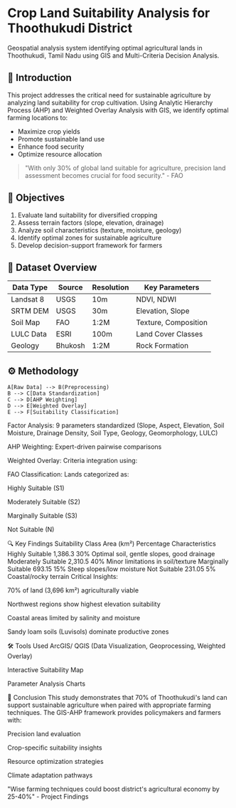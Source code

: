# Crop Land Suitability Analysis for Thoothukudi District

Geospatial analysis system identifying optimal agricultural lands in Thoothukudi, Tamil Nadu using GIS and Multi-Criteria Decision Analysis.

## 📌 Introduction
This project addresses the critical need for sustainable agriculture by analyzing land suitability for crop cultivation. Using Analytic Hierarchy Process (AHP) and Weighted Overlay Analysis with GIS, we identify optimal farming locations to:
- Maximize crop yields
- Promote sustainable land use
- Enhance food security
- Optimize resource allocation

> "With only 30% of global land suitable for agriculture, precision land assessment becomes crucial for food security." - FAO

## 🎯 Objectives
1. Evaluate land suitability for diversified cropping
2. Assess terrain factors (slope, elevation, drainage)
3. Analyze soil characteristics (texture, moisture, geology)
4. Identify optimal zones for sustainable agriculture
5. Develop decision-support framework for farmers

## 📁 Dataset Overview
| Data Type | Source | Resolution | Key Parameters |
|-----------|--------|------------|----------------|
| Landsat 8 | USGS | 10m | NDVI, NDWI |
| SRTM DEM | USGS | 30m | Elevation, Slope |
| Soil Map | FAO | 1:2M | Texture, Composition |
| LULC Data | ESRI | 100m | Land Cover Classes |
| Geology | Bhukosh | 1:2M | Rock Formation |

## ⚙️ Methodology

    A[Raw Data] --> B(Preprocessing)
    B --> C[Data Standardization]
    C --> D[AHP Weighting]
    D --> E[Weighted Overlay]
    E --> F[Suitability Classification]

Factor Analysis: 9 parameters standardized (Slope, Aspect, Elevation, Soil Moisture, Drainage Density, Soil Type, Geology, Geomorphology, LULC)

AHP Weighting: Expert-driven pairwise comparisons

Weighted Overlay: Criteria integration using:

FAO Classification: Lands categorized as:

Highly Suitable (S1)

Moderately Suitable (S2)

Marginally Suitable (S3)

Not Suitable (N)

🔍 Key Findings
Suitability Class	Area (km²)	Percentage	Characteristics
Highly Suitable	1,386.3	30%	Optimal soil, gentle slopes, good drainage
Moderately Suitable	2,310.5	40%	Minor limitations in soil/texture
Marginally Suitable	693.15	15%	Steep slopes/low moisture
Not Suitable	231.05	5%	Coastal/rocky terrain
Critical Insights:

70% of land (3,696 km²) agriculturally viable

Northwest regions show highest elevation suitability

Coastal areas limited by salinity and moisture

Sandy loam soils (Luvisols) dominate productive zones

🛠️ Tools Used
ArcGIS/ QGIS (Data Visualization, Geoprocessing, Weighted Overlay)

Interactive Suitability Map

Parameter Analysis Charts

🌟 Conclusion
This study demonstrates that 70% of Thoothukudi's land can support sustainable agriculture when paired with appropriate farming techniques. The GIS-AHP framework provides policymakers and farmers with:

Precision land evaluation

Crop-specific suitability insights

Resource optimization strategies

Climate adaptation pathways

"Wise farming techniques could boost district's agricultural economy by 25-40%" - Project Findings
